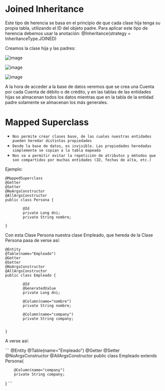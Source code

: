 # Joined Inheritance
Este tipo de herencia se basa en el principio de que cada clase hija tenga su propia tabla, utilizando el ID del objeto padre.
Para aplicar este tipo de herencia debemos usar la anotación: @Inheritance(strategy = InheritanceType.JOINED)

Creamos la clase hija y las padres: 


![image](https://github.com/cpcx04/EJ03-Puzzle-Aronson-Herencia/assets/114216577/cbeb0b91-effd-46ac-afa9-742b2d8d754c)

![image](https://github.com/cpcx04/EJ03-Puzzle-Aronson-Herencia/assets/114216577/63db9219-28f8-4b93-8ee3-a7684cfc70f8)

![image](https://github.com/cpcx04/EJ03-Puzzle-Aronson-Herencia/assets/114216577/e4d11ec0-0109-42c2-9d97-5225a97f21d8)

A la hora de acceder a la base de datos veremos que se crea una Cuenta por cada Cuenta de débito o de crédito, y en las tablas de las entidades hijas se almacenan todos los datos mientras que en la tabla de la entidad padre solamente se almacenan los más generales. 


# Mapped Superclass
- `Nos permite crear clases base, de las cuales nuestras entidades pueden heredar distintas propiedades`
- `Desde la base de datos, es invisible. Las propiedades heredadas simplemente se copian a la tabla mapeada`
- `Nos va a permitir evitar la repetición de atributos y métodos que son compartidos por muchas entidades (ID, fechas de alta, etc.)`

Ejemplo:

```
@MappedSuperclass
@Getter
@Setter
@NoArgsConstructor
@AllArgsConstructor
public class Persona {

		@Id
		private Long dni;
		private String nombre;

}
```

Con esta Clase Persona nuestra clase Empleado, que hereda de la Clase Persona pasa de verse así:

```
@Entity
@Table(name="Empleado")
@Getter
@Setter
@NoArgsConstructor
@AllArgsConstructor
public class Empleado {

		@Id
		@GeneratedValue
		private Long dni;

		@Column(name="nombre")
		private String nombre;

		@Column(name="company")
		private String company;
		

}
```

A verse así:

´´´
@Entity
@Table(name="Empleado")
@Getter
@Setter
@NoArgsConstructor
@AllArgsConstructor
public class Empleado extends Persona{

		@Column(name="company")
		private String company;

}
´´´